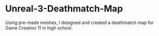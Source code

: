 # Unreal-3-Deathmatch-Map
Using pre-made meshes, I designed and created a deathmatch map for Game Creation 11 in high school.
